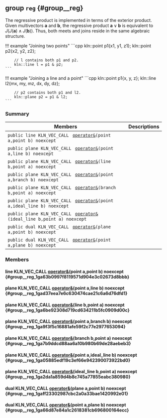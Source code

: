 ## group `reg` {#group__reg}

The regressive product is implemented in terms of the exterior product. Given multivectors $\mathbf{a}$ and $\mathbf{b}$, the regressive product $\mathbf{a}\vee\mathbf{b}$ is equivalent to $J(J(\mathbf{a})\wedge J(\mathbf{b}))$. Thus, both meets and joins reside in the same algebraic structure.

!!! example "Joining two points" 
    ```cpp
        kln::point p1{x1, y1, z1};
        kln::point p2{x2, y2, z2};
    
        // l contains both p1 and p2.
        kln::line l = p1 & p2;
    ```
    

!!! example "Joining a line and a point" 
    ```cpp
        kln::point p1{x, y, z};
        kln::line l2{mx, my, mz, dx, dy, dz};
    
        // p2 contains both p1 and l2.
        kln::plane p2 = p1 & l2;
    ```

### Summary

 Members                        | Descriptions                                
--------------------------------|---------------------------------------------
`public line KLN_VEC_CALL ` [`operator&`](#group__reg_1ga63b0997f8119571d904e3c02673d8bbb)`(point a,point b) noexcept`             | 
`public plane KLN_VEC_CALL ` [`operator&`](#group__reg_1gad37eea7e6c630474cae21c6a6d76dfd1)`(point a,line b) noexcept`             | 
`public plane KLN_VEC_CALL ` [`operator&`](#group__reg_1ga6be92308d719cd634211b5fc0909d00c)`(line b,point a) noexcept`             | 
`public plane KLN_VEC_CALL ` [`operator&`](#group__reg_1ga9f3f5c16881afe59f2c77e2977653094)`(point a,branch b) noexcept`             | 
`public plane KLN_VEC_CALL ` [`operator&`](#group__reg_1ga7b9ddcd88aa6a10b980b69de28aebeb3)`(branch b,point a) noexcept`             | 
`public plane KLN_VEC_CALL ` [`operator&`](#group__reg_1ga05885edf19c3ef66e942390073922bd0)`(point a,ideal_line b) noexcept`             | 
`public plane KLN_VEC_CALL ` [`operator&`](#group__reg_1ga2da1a859d4b8c745a77855eabc380980)`(ideal_line b,point a) noexcept`             | 
`public dual KLN_VEC_CALL ` [`operator&`](#group__reg_1gaff23302987cbc2a0a33bae1420992e01)`(plane a,point b) noexcept`             | 
`public dual KLN_VEC_CALL ` [`operator&`](#group__reg_1ga66d87e84a1c2618381cb696800164ecc)`(point a,plane b) noexcept`             | 

### Members

#### line KLN_VEC_CALL  [operator&](#group__reg_1ga63b0997f8119571d904e3c02673d8bbb)(point a,point b) noexcept  {#group__reg_1ga63b0997f8119571d904e3c02673d8bbb}

#### plane KLN_VEC_CALL  [operator&](#group__reg_1gad37eea7e6c630474cae21c6a6d76dfd1)(point a,line b) noexcept  {#group__reg_1gad37eea7e6c630474cae21c6a6d76dfd1}

#### plane KLN_VEC_CALL  [operator&](#group__reg_1ga6be92308d719cd634211b5fc0909d00c)(line b,point a) noexcept  {#group__reg_1ga6be92308d719cd634211b5fc0909d00c}

#### plane KLN_VEC_CALL  [operator&](#group__reg_1ga9f3f5c16881afe59f2c77e2977653094)(point a,branch b) noexcept  {#group__reg_1ga9f3f5c16881afe59f2c77e2977653094}

#### plane KLN_VEC_CALL  [operator&](#group__reg_1ga7b9ddcd88aa6a10b980b69de28aebeb3)(branch b,point a) noexcept  {#group__reg_1ga7b9ddcd88aa6a10b980b69de28aebeb3}

#### plane KLN_VEC_CALL  [operator&](#group__reg_1ga05885edf19c3ef66e942390073922bd0)(point a,ideal_line b) noexcept  {#group__reg_1ga05885edf19c3ef66e942390073922bd0}

#### plane KLN_VEC_CALL  [operator&](#group__reg_1ga2da1a859d4b8c745a77855eabc380980)(ideal_line b,point a) noexcept  {#group__reg_1ga2da1a859d4b8c745a77855eabc380980}

#### dual KLN_VEC_CALL  [operator&](#group__reg_1gaff23302987cbc2a0a33bae1420992e01)(plane a,point b) noexcept  {#group__reg_1gaff23302987cbc2a0a33bae1420992e01}

#### dual KLN_VEC_CALL  [operator&](#group__reg_1ga66d87e84a1c2618381cb696800164ecc)(point a,plane b) noexcept  {#group__reg_1ga66d87e84a1c2618381cb696800164ecc}

